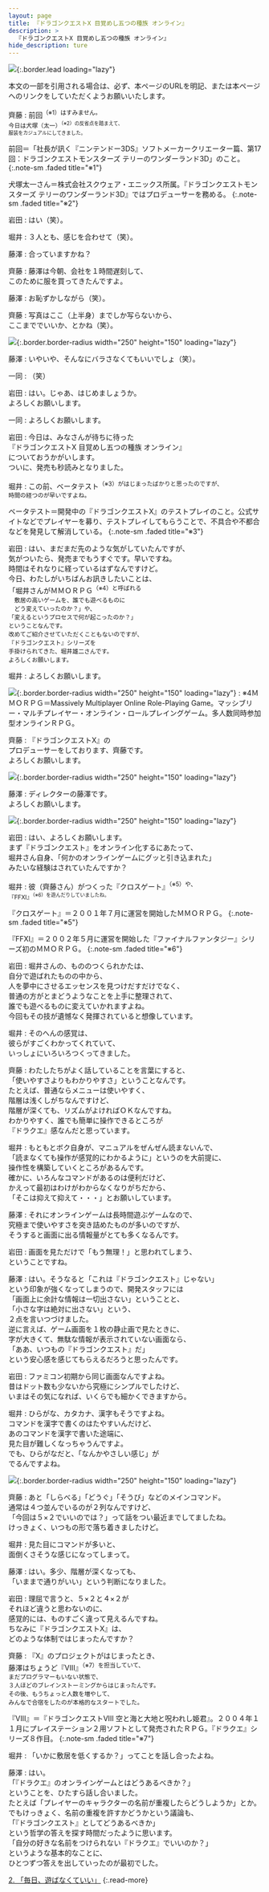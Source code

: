 ```yaml
---
layout: page
title: 『ドラゴンクエストX 目覚めし五つの種族 オンライン』
description: >
  『ドラゴンクエストX 目覚めし五つの種族 オンライン』
hide_description: ture
---
```


![](/interviews/jp/wii/s4mj/vol1/img/mainvisual1.jpg){:.border.lead loading="lazy"}

本文の一部を引用される場合は、必ず、本ページのURLを明記、または本ページへのリンクをしていただくようお願いいたします。

齊藤
: 前回<SUP>（※1）はすみません。<br>今日は犬塚（太一）<SUP>（※2）の反省点を踏まえて、<br>服装をカジュアルにしてきました。

前回＝「社長が訊く『ニンテンドー3DS』ソフトメーカークリエーター篇、第17回：ドラゴンクエストモンスターズ テリーのワンダーランド3D」のこと。
{:.note-sm .faded title="※1"}

犬塚太一さん＝株式会社スクウェア・エニックス所属。『ドラゴンクエストモンスターズ テリーのワンダーランド3D』ではプロデューサーを務める。
{:.note-sm .faded title="※2"}

岩田
: はい（笑）。

堀井
: ３人とも、感じを合わせて（笑）。

藤澤
: 合っていますかね？

齊藤
: 藤澤は今朝、会社を１時間遅刻して、<br>このために服を買ってきたんですよ。

藤澤
: お恥ずかしながら（笑）。

齊藤
: 写真はここ（上半身）までしか写らないから、<br>ここまででいいか、とかね（笑）。

![](/interviews/jp/wii/s4mj/vol1/img/photo1.jpg){:.border.border-radius width="250" height="150" loading="lazy"}

藤澤
: いやいや、そんなにバラさなくてもいいでしょ（笑）。

一同
: （笑）

岩田
: はい。じゃあ、はじめましょうか。<br>よろしくお願いします。

一同
: よろしくお願いします。

岩田
: 今日は、みなさんが待ちに待った<br>『ドラゴンクエストX 目覚めし五つの種族 オンライン』<br>についておうかがいします。<br>ついに、発売も秒読みとなりました。

堀井
: この前、ベータテスト<SUP>（※3）がはじまったばかりと思ったのですが、<br>時間の経つのが早いですよね。

ベータテスト＝開発中の『ドラゴンクエストX』のテストプレイのこと。公式サイトなどでプレイヤーを募り、テストプレイしてもらうことで、不具合や不都合などを発見して解消している。
{:.note-sm .faded title="※3"}

岩田
: はい、まだまだ先のような気がしていたんですが、<br>気がついたら、発売までもうすぐです。早いですね。<br>時間はそれなりに経っているはずなんですけど。<br>今日、わたしがいちばんお訊きしたいことは、<br>「堀井さんがＭＭＯＲＰＧ<SUP>（※4）と呼ばれる<br>　敷居の高いゲームを、誰でも遊べるものに<br>　どう変えていったのか？」や、<br>「変えるというプロセスで何が起こったのか？」<br>ということなんです。<br>改めてご紹介させていただくこともないのですが、<br>『ドラゴンクエスト』シリーズを<br>手掛けられてきた、堀井雄二さんです。<br>よろしくお願いします。

堀井
: よろしくお願いします。

![](/interviews/jp/wii/s4mj/vol1/img/photo2.jpg){:.border.border-radius width="250" height="150" loading="lazy"}
: ※4ＭＭＯＲＰＧ＝Massively Multiplayer Online Role-Playing Game。マッシブリー・マルチプレイヤー・オンライン・ロールプレイングゲーム。多人数同時参加型オンラインＲＰＧ。

齊藤
: 『ドラゴンクエストX』の<br>プロデューサーをしております、齊藤です。<br>よろしくお願いします。

![](/interviews/jp/wii/s4mj/vol1/img/photo3.jpg){:.border.border-radius width="250" height="150" loading="lazy"}

藤澤
: ディレクターの藤澤です。<br>よろしくお願いします。

![](/interviews/jp/wii/s4mj/vol1/img/photo4.jpg){:.border.border-radius width="250" height="150" loading="lazy"}

岩田
: はい、よろしくお願いします。<br>まず『ドラゴンクエスト』をオンライン化するにあたって、<br>堀井さん自身、「何かのオンラインゲームにグッと引き込まれた」<br>みたいな経験はされていたんですか？

堀井
: 彼（齊藤さん）がつくった『クロスゲート』<SUP>（※5）や、<br>『FFXI』<SUP>（※6）を遊んだりしていましたね。

『クロスゲート』＝２００１年７月に運営を開始したＭＭＯＲＰＧ。
{:.note-sm .faded title="※5"}

『FFXI』＝２００２年５月に運営を開始した『ファイナルファンタジー』シリーズ初のＭＭＯＲＰＧ。
{:.note-sm .faded title="※6"}

岩田
: 堀井さんの、もののつくられかたは、<br>自分で遊ばれたものの中から、<br>人を夢中にさせるエッセンスを見つけだすだけでなく、<br>普通の方がとまどうようなことを上手に整理されて、<br>誰でも遊べるものに変えていかれますよね。<br>今回もその技が遺憾なく発揮されていると想像しています。

堀井
: そのへんの感覚は、<br>彼らがすごくわかってくれていて、<br>いっしょにいろいろつくってきました。

齊藤
: わたしたちがよく話していることを言葉にすると、<br>「使いやすさよりもわかりやすさ」ということなんです。<br>たとえば、普通ならメニューは使いやすく、<br>階層は浅くしがちなんですけど、<br>階層が深くても、リズムがよければＯＫなんですね。<br>わかりやすく、誰でも簡単に操作できるところが<br>『ドラクエ』感なんだと思っています。

堀井
: もともとボク自身が、マニュアルをぜんぜん読まないんで、<br>「読まなくても操作が感覚的にわかるように」というのを大前提に、<br>操作性を構築していくところがあるんです。<br>確かに、いろんなコマンドがあるのは便利だけど、<br>かえって最初はわけがわからなくなりがちだから、<br>「そこは抑えて抑えて・・・」とお願いしています。

藤澤
: それにオンラインゲームは長時間遊ぶゲームなので、<br>究極まで使いやすさを突き詰めたものが多いのですが、<br>そうすると画面に出る情報量がとても多くなるんです。

岩田
: 画面を見ただけで「もう無理！」と思われてしまう、<br>ということですね。

藤澤
: はい。そうなると「これは『ドラゴンクエスト』じゃない」<br>という印象が強くなってしまうので、開発スタッフには<br>「画面上に余計な情報は一切出さない」ということと、<br>「小さな字は絶対に出さない」という、<br>２点を言いつづけました。<br>逆に言えば、ゲーム画面を１枚の静止画で見たときに、<br>字が大きくて、無駄な情報が表示されていない画面なら、<br>「ああ、いつもの『ドラゴンクエスト』だ」<br>という安心感を感じてもらえるだろうと思ったんです。

岩田
: ファミコン初期から同じ画面なんですよね。<br>昔はドット数も少ないから究極にシンプルでしたけど、<br>いまはその気になれば、いくらでも細かくできますから。

堀井
: ひらがな、カタカナ、漢字もそうですよね。<br>コマンドを漢字で書くのはたやすいんだけど、<br>あのコマンドを漢字で書いた途端に、<br>見た目が難しくなっちゃうんですよ。<br>でも、ひらがなだと、「なんかやさしい感じ」が<br>でるんですよね。

![](/interviews/jp/wii/s4mj/vol1/img/photo5.jpg){:.border.border-radius width="250" height="150" loading="lazy"}

齊藤
: あと「しらべる」「どうぐ」「そうび」などのメインコマンド。<br>通常は４つ並んでいるのが２列なんですけど、<br>「今回は５×２でいいのでは？」って話をつい最近までしてましたね。<br>けっきょく、いつもの形で落ち着きましたけど。

堀井
: 見た目にコマンドが多いと、<br>面倒くさそうな感じになってしまって。

藤澤
: はい。多少、階層が深くなっても、<br>「いままで通りがいい」という判断になりました。

岩田
: 理屈で言うと、５×２と４×２が<br>それほど違うと思わないのに、<br>感覚的には、ものすごく違って見えるんですね。<br>ちなみに『ドラゴンクエストX』は、<br>どのような体制ではじまったんですか？

齊藤
: 『X』のプロジェクトがはじまったとき、<br>藤澤はちょうど『VIII』<SUP>（※7）を担当していて、<br>まだプログラマーもいない状態で、<br>３人ほどのブレインストーミングからはじまったんです。<br>その後、もうちょっと人数を増やして、<br>みんなで合宿をしたのが本格的なスタートでした。

『VIII』＝『ドラゴンクエストVIII 空と海と大地と呪われし姫君』。２００４年１１月にプレイステーション２用ソフトとして発売されたＲＰＧ。『ドラクエ』シリーズ８作目。
{:.note-sm .faded title="※7"}

堀井
: 「いかに敷居を低くするか？」ってことを話し合ったよね。

藤澤
: はい。<br>「『ドラクエ』のオンラインゲームとはどうあるべきか？」<br>ということを、ひたすら話し合いました。<br>たとえば「プレイヤーのキャラクターの名前が重複したらどうしようか」とか。<br>でもけっきょく、名前の重複を許すかどうかという議論も、<br>「『ドラゴンクエスト』としてどうあるべきか」<br>という哲学の答えを探す時間だったように思います。<br>「自分の好きな名前をつけられない『ドラクエ』でいいのか？」<br>というような基本的なことに、<br>ひとつずつ答えを出していったのが最初でした。



[2. 「毎日、遊ばなくていい」](2.md)
{:.read-more}

